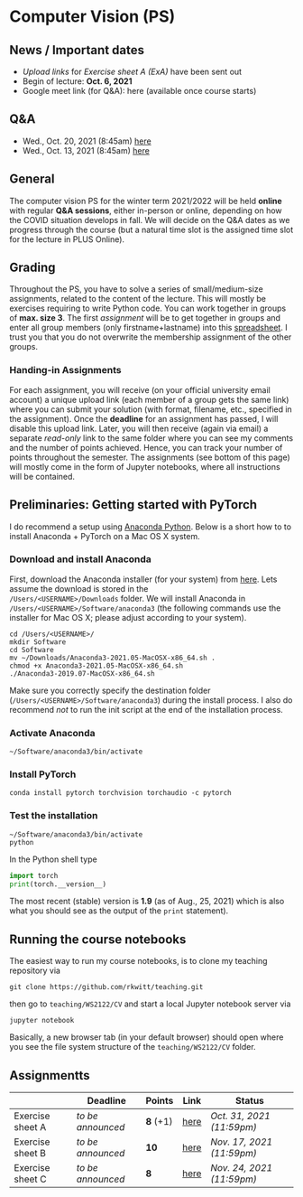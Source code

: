 # Computer Vision (PS)

## News / Important dates

- *Upload links* for *Exercise sheet A (ExA)* have been sent out
- Begin of lecture: **Oct. 6, 2021**
- Google meet link (for Q&A): here (available once course starts)

## Q&A

- Wed., Oct. 20, 2021 (8:45am) [here](https://meet.google.com/ksj-wroa-iri)
- Wed., Oct. 13, 2021 (8:45am) [here](https://meet.google.com/ksj-wroa-iri)

## General

The computer vision PS for the winter term 2021/2022 will be held **online** with regular **Q&A sessions**, either in-person or online, depending on how the COVID situation develops in fall. We will decide on the Q&A dates as we progress through the course (but a natural time slot is the assigned time slot for the lecture in PLUS Online).

## Grading

Throughout the PS, you have to solve a series of small/medium-size assignments, related to the content of the lecture. This will mostly be exercises requiring to write Python code. You can work together in groups of **max. size 3**. The first *assignment* will be to get together in groups and enter all group members (only firstname+lastname) into this [spreadsheet](https://myfiles.sbg.ac.at/index.php/s/qE6DYagFcHM9kX5). I trust you that you do not overwrite the membership assignment of the other groups.

### Handing-in Assignments

For each assignment, you will receive (on your official university email account) a unique upload link (each member of a group gets the same link) where you can submit your solution (with format, filename, etc., specified in the assignment). Once the **deadline** for an assignment has passed, I will disable this upload link. Later, you will then receive (again via email) a separate *read-only* link to the same folder where you can see my comments and the number of points achieved. Hence, you can track your number of points throughout the semester. The assignments (see bottom of this page) will mostly come in the form of Jupyter notebooks, where all instructions will be contained.

## Preliminaries: Getting started with PyTorch

I do recommend a setup using [Anaconda Python](https://www.anaconda.com/products/individual). Below is a short how to to install Anaconda + PyTorch on a Mac OS X system.

### Download and install Anaconda

First, download the Anaconda installer (for your system) from [here](https://www.anaconda.com/products/individual). Lets assume the download is stored in the  
`/Users/<USERNAME>/Downloads` folder. We will install Anaconda in `/Users/<USERNAME>/Software/anaconda3` (the following commands use the installer for Mac OS X; please adjust according to your system).

```
cd /Users/<USERNAME>/
mkdir Software
cd Software
mv ~/Downloads/Anaconda3-2021.05-MacOSX-x86_64.sh .
chmod +x Anaconda3-2021.05-MacOSX-x86_64.sh
./Anaconda3-2019.07-MacOSX-x86_64.sh
```

Make sure you correctly specify the destination folder (`/Users/<USERNAME>/Software/anaconda3`) during the install process. I also do recommend *not* to run the
init script at the end of the installation process.

### Activate Anaconda

```
~/Software/anaconda3/bin/activate
```

### Install PyTorch

```
conda install pytorch torchvision torchaudio -c pytorch
```

### Test the installation

```
~/Software/anaconda3/bin/activate
python
```

In the Python shell type

```python
import torch
print(torch.__version__)
```

The most recent (stable) version is **1.9** (as of Aug., 25, 2021) which is also what you should see as
the output of the `print` statement).

## Running the course notebooks

The easiest way to run my course notebooks, is to clone my teaching repository
via

```
git clone https://github.com/rkwitt/teaching.git
```

then go to `teaching/WS2122/CV` and start a local Jupyter notebook server via

```
jupyter notebook
```

Basically, a new browser tab (in your default browser) should open where you see the file system
structure of the `teaching/WS2122/CV` folder.

## Assignmentts

| | **Deadline**  | **Points** | **Link** | **Status** |
|---|---|---|---|---|
| Exercise sheet A  | *to be announced*  | **8** (+1)   | [here](ExA/) | *Oct. 31, 2021 (11:59pm)* |
| Exercise sheet B  | *to be announced*  | **10**       | [here](ExB/) | *Nov. 17, 2021 (11:59pm)* |
| Exercise sheet C  | *to be announced*  | **8**        | [here](ExC/) | *Nov. 24, 2021 (11:59pm)* |



